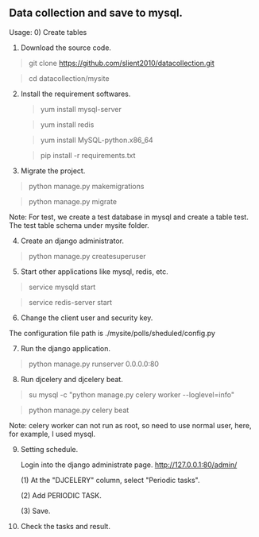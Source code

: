 ## Data collection and save to mysql.

Usage:
0) Create tables
   

1) Download the source code.
  > git clone https://github.com/slient2010/datacollection.git
  
  >  cd datacollection/mysite

2) Install the requirement softwares.
   > yum install mysql-server
  
   > yum install redis
   
   > yum install MySQL-python.x86_64
  
   > pip install -r requirements.txt

3) Migrate the project.

  > python manage.py makemigrations
  
  > python manage.py migrate

  Note: For test, we create a test database in mysql and create a table test. The test table schema under mysite folder.

4) Create an django administrator.
  > python manage.py createsuperuser

5) Start other applications like mysql, redis, etc.
  > service mysqld start
  
  > service redis-server start

6) Change the client user and security key.

  The configuration file path is ./mysite/polls/sheduled/config.py

7) Run the django application.
  > python manage.py runserver 0.0.0.0:80

8) Run djcelery and djcelery beat.
  > su mysql -c "python manage.py celery worker --loglevel=info"
  
  > python manage.py celery beat

  Note: celery worker can not run as root, so need to use normal user, here, for example, I used mysql.

9) Setting schedule.

   Login into the django administrate page. 
   http://127.0.0.1:80/admin/

   (1) At the "DJCELERY" column, select "Periodic tasks".

   (2) Add PERIODIC TASK.
   
   (3) Save.

10) Check the tasks and result.
